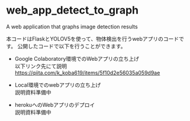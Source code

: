 # web_app_detect_to_graph
A web application that graphs image detection results

本コードはFlaskとYOLOV5を使って、物体検出を行うwebアプリのコードです。
公開したコードで以下を行うことができます。

* Google Colaboratory環境でのWebアプリの立ち上げ<br>
以下リンク先にて説明<br>
https://qiita.com/k_koba619/items/5f10d2e56035a059d9ae

* Local環境でのwebアプリの立ち上げ<br>
説明資料準備中

* herokuへのWebアプリのデプロイ<br>
説明資料準備中
